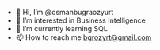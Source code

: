- 👋 Hi, I’m @osmanbugraozyurt
- 👀 I’m interested in Business Intelligence
- 🌱 I’m currently learning SQL
- 📫 How to reach me bgrozyrt@gmail.com

